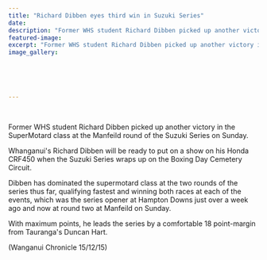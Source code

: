 ```yaml
---
title: "Richard Dibben eyes third win in Suzuki Series"
date: 
description: "Former WHS student Richard Dibben picked up another victory in the SuperMotard class at the Manfeild round of the Suzuki Series on Sunday, Wanganui Chronicle article on 15/12/15..."
featured-image: 
excerpt: "Former WHS student Richard Dibben picked up another victory in the SuperMotard class at the Manfeild round of the Suzuki Series on Sunday, Wanganui Chronicle article on 15/12/15...."
image_gallery:
	
	
	
	
	
---
```


<figure><figcaption><br /></figcaption></figure>
<p>Former WHS student Richard Dibben picked up another victory in the SuperMotard class at the Manfeild round of the Suzuki Series on Sunday.</p>
<p>Whanganui's Richard Dibben will be ready to put on a show on his Honda CRF450 when the Suzuki Series wraps up on the Boxing Day Cemetery Circuit.</p>
<p>Dibben has dominated the supermotard class at the two rounds of the series thus far, qualifying fastest and winning both races at each of the events, which was the series opener at Hampton Downs just over a week ago and now at round two at Manfeild on Sunday.</p>
<p>With maximum points, he leads the series by a comfortable 18 point-margin from Tauranga's Duncan Hart.</p>
<p>(Wanganui Chronicle 15/12/15)</p>

